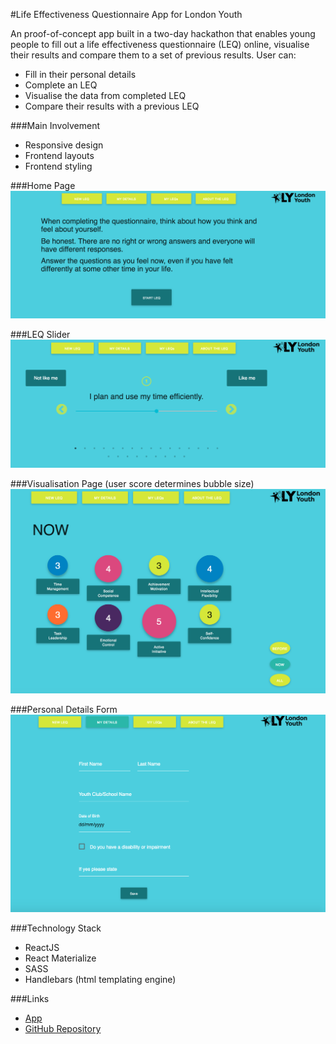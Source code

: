 #Life Effectiveness Questionnaire App for London Youth

An proof-of-concept app built in a two-day hackathon that enables young people to fill out a life effectiveness questionnaire (LEQ) online, visualise their results and compare them to a set of previous results. User can:
* Fill in their personal details
* Complete an LEQ
* Visualise the data from completed LEQ
* Compare their results with a previous LEQ

###Main Involvement
* Responsive design
* Frontend layouts
* Frontend styling

###Home Page
![](ly-home.png)

###LEQ Slider
![](ly-slider.png)

###Visualisation Page (user score determines bubble size)
![](ly-now.png)

###Personal Details Form
![](ly-form.png)

###Technology Stack
- ReactJS
- React Materialize
- SASS
- Handlebars (html templating engine)


###Links
- [App](https://tu6619.github.io/)
- [GitHub Repository](https://github.com/tu6619/tu6619.github.io)
